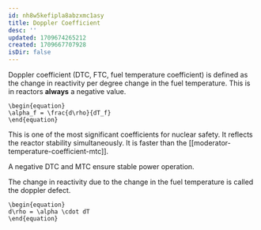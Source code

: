 ```yaml
---
id: nh8w5kefipla8abzxmc1asy
title: Doppler Coefficient
desc: ''
updated: 1709674265212
created: 1709667707928
isDir: false
---
```

Doppler coefficient (DTC, FTC, fuel temperature coefficient) is defined
as the change in reactivity per degree change in the fuel temperature.
This is in reactors **always** a negative value.

```{=latex}
\begin{equation}
\alpha_f = \frac{d\rho}{dT_f}
\end{equation}
```

This is one of the most significant coefficients for nuclear safety. It
reflects the reactor stability simultaneously. It is faster than the
[[moderator-temperature-coefficient-mtc]].

A negative DTC and MTC ensure stable power operation.

The change in reactivity due to the change in the fuel temperature is
called the doppler defect.

```{=latex}
\begin{equation}
d\rho = \alpha \cdot dT
\end{equation}
```

